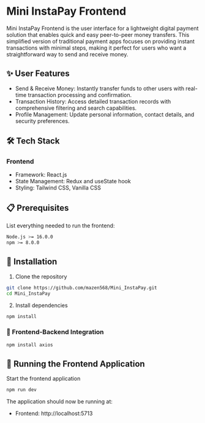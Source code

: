 # Mini InstaPay Frontend

Mini InstaPay Frontend is the user interface for a lightweight digital payment solution that enables quick and easy peer-to-peer money transfers. This simplified version of traditional payment apps focuses on providing instant transactions with minimal steps, making it perfect for users who want a straightforward way to send and receive money.

## ✨ User Features

* Send & Receive Money: Instantly transfer funds to other users with real-time transaction processing and confirmation.
* Transaction History: Access detailed transaction records with comprehensive filtering and search capabilities.
* Profile Management: Update personal information, contact details, and security preferences.

## 🛠️ Tech Stack

### Frontend
* Framework: React.js
* State Management: Redux and useState hook
* Styling: Tailwind CSS, Vanilla CSS

## 📋 Prerequisites

List everything needed to run the frontend:

```bash
Node.js >= 16.0.0
npm >= 8.0.0
```

## 🔧 Installation

1. Clone the repository
```bash
git clone https://github.com/mazen568/Mini_InstaPay.git
cd Mini_InstaPay
```

2. Install dependencies
```bash
npm install
```

### 🔌 Frontend-Backend Integration
```bash
npm install axios
```

## 🚀 Running the Frontend Application

Start the frontend application
```bash
npm run dev
```

The application should now be running at:
* Frontend: http://localhost:5713

